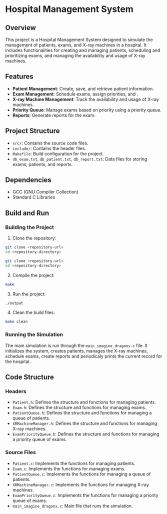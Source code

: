 # Hospital Management System

## Overview
This project is a Hospital Management System designed to simulate the management of patients, exams, and X-ray machines in a hospital. It includes functionalities for creating and managing patients, scheduling and prioritizing exams, and managing the availability and usage of X-ray machines.

## Features
- **Patient Management**: Create, save, and retrieve patient information.
- **Exam Management**: Schedule exams, assign priorities, and .
- **X-ray Machine Management**: Track the availability and usage of X-ray machines.
- **Priority Queue**: Manage exams based on priority using a priority queue.
- **Reports**: Generate reports for the exam.

## Project Structure
- `src/`: Contains the source code files.
- `include/`: Contains the header files.
- `Makefile`: Build configuration for the project.
- `db_exam.txt`, `db_patient.txt`, `db_report.txt`: Data files for storing exams, patients, and reports.

## Dependencies
- GCC (GNU Compiler Collection)
- Standard C Libraries

## Build and Run

### Building the Project
1. Clone the repository:

```bash
git clone <repository-url>
cd <repository-directory>
```
```bash
git clone <repository-url>
cd <repository-directory>
```
2. Compile the project:

```bash
make
```
3. Run the project:

```bash
./output
```

4. Clean the build files:

```bash
make clean
```
### Running the Simulation
The main simulation is run through the `main_imagine_dragons.c` file. It initializes the system, creates patients, manages the X-ray machines, schedule exams, create reports and periodicaly prints the current record for the hospital.

## Code Structure
### Headers
- `Patient.h`: Defines the structure and functions for managing patients.
- `Exam.h`: Defines the structure and functions for managing exams.
- `PatientQueue.h`: Defines the structure and functions for managing a queue of patients.
- `XRMachineManager.h`: Defines the structure and functions for managing X-ray machines.
- `ExamPriorityQueue.h`: Defines the structure and functions for managing a priority queue of exams.
### Source Files
- `Patient.c`: Implements the functions for managing patients.
- `Exam.c`: Implements the functions for managing exams.
- `PatientQueue.c`: Implements the functions for managing a queue of patients.
- `XRMachineManager.c`: Implements the functions for managing X-ray machines.
- `ExamPriorityQueue.c`: Implements the functions for managing a priority queue of exams.
- `main_imagine_dragons.c`: Main file that runs the simulation.
